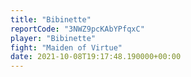 ```yaml
---
title: "Bibinette"
reportCode: "3NWZ9pcKAbYPfqxC"
player: "Bibinette"
fight: "Maiden of Virtue"
date: 2021-10-08T19:17:48.190000+00:00
---
```

